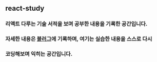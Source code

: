 ## react-study

### 리액트 다루는 기술 서적을 보며 공부한 내용을 기록한 공간입니다. 
### 자세한 내용은 [블러그](https://donghyun-dev.tistory.com/category/Frontend%20study/Reactjs)에 기록하며, 여기는 실습한 내용을 스스로 다시 
### 코딩해보며 익히는 공간입니다. 
